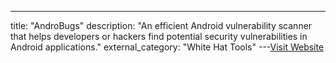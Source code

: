---
title: "AndroBugs"
description: "An efficient Android vulnerability scanner that helps developers or hackers find potential security vulnerabilities in Android applications."
external_category: "White Hat Tools"
---[Visit Website](https://github.com/AndroBugs/AndroBugs_Framework)

